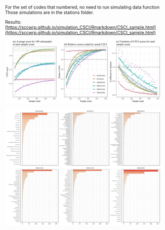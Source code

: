 For the set of codes that numbered, no need to run simulating data function
Those simulations are in the stations folder.

Results: [https://sccwrp.github.io/simulation_CSCI/Rmarkdown/CSCI_sample.html](https://sccwrp.github.io/simulation_CSCI/Rmarkdown/CSCI_sample.html)

![](summary_results.png)

![](siteabu.png)